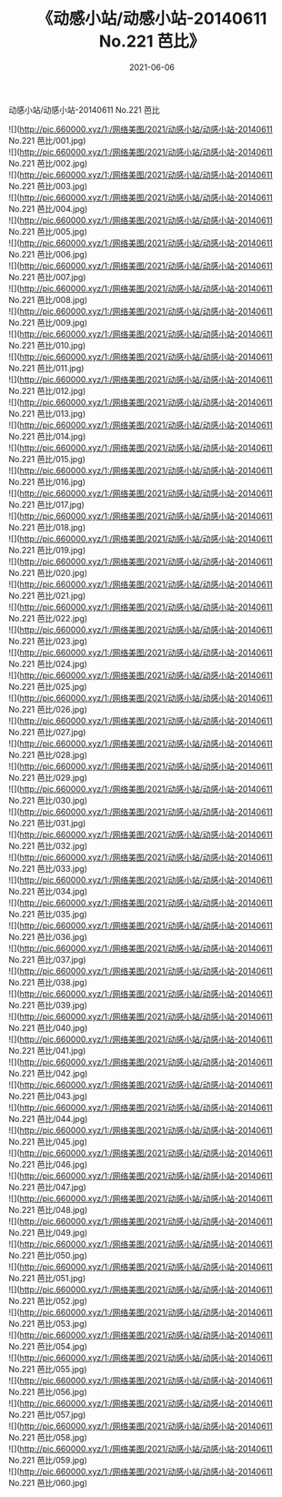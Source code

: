 ﻿---
layout: post
title:  《动感小站/动感小站-20140611 No.221 芭比》
date:   2021-06-06
img: http://pic.660000.xyz/1:/网络美图/2021/动感小站/动感小站-20140611 No.221 芭比/000.jpg
categories: [美女, 清纯, 唯美]
---

动感小站/动感小站-20140611 No.221 芭比

 ![](http://pic.660000.xyz/1:/网络美图/2021/动感小站/动感小站-20140611 No.221 芭比/001.jpg) <br>![](http://pic.660000.xyz/1:/网络美图/2021/动感小站/动感小站-20140611 No.221 芭比/002.jpg) <br>![](http://pic.660000.xyz/1:/网络美图/2021/动感小站/动感小站-20140611 No.221 芭比/003.jpg) <br>![](http://pic.660000.xyz/1:/网络美图/2021/动感小站/动感小站-20140611 No.221 芭比/004.jpg) <br>![](http://pic.660000.xyz/1:/网络美图/2021/动感小站/动感小站-20140611 No.221 芭比/005.jpg) <br>![](http://pic.660000.xyz/1:/网络美图/2021/动感小站/动感小站-20140611 No.221 芭比/006.jpg) <br>![](http://pic.660000.xyz/1:/网络美图/2021/动感小站/动感小站-20140611 No.221 芭比/007.jpg) <br>![](http://pic.660000.xyz/1:/网络美图/2021/动感小站/动感小站-20140611 No.221 芭比/008.jpg) <br>![](http://pic.660000.xyz/1:/网络美图/2021/动感小站/动感小站-20140611 No.221 芭比/009.jpg) <br>![](http://pic.660000.xyz/1:/网络美图/2021/动感小站/动感小站-20140611 No.221 芭比/010.jpg) <br>![](http://pic.660000.xyz/1:/网络美图/2021/动感小站/动感小站-20140611 No.221 芭比/011.jpg) <br>![](http://pic.660000.xyz/1:/网络美图/2021/动感小站/动感小站-20140611 No.221 芭比/012.jpg) <br>![](http://pic.660000.xyz/1:/网络美图/2021/动感小站/动感小站-20140611 No.221 芭比/013.jpg) <br>![](http://pic.660000.xyz/1:/网络美图/2021/动感小站/动感小站-20140611 No.221 芭比/014.jpg) <br>![](http://pic.660000.xyz/1:/网络美图/2021/动感小站/动感小站-20140611 No.221 芭比/015.jpg) <br>![](http://pic.660000.xyz/1:/网络美图/2021/动感小站/动感小站-20140611 No.221 芭比/016.jpg) <br>![](http://pic.660000.xyz/1:/网络美图/2021/动感小站/动感小站-20140611 No.221 芭比/017.jpg) <br>![](http://pic.660000.xyz/1:/网络美图/2021/动感小站/动感小站-20140611 No.221 芭比/018.jpg) <br>![](http://pic.660000.xyz/1:/网络美图/2021/动感小站/动感小站-20140611 No.221 芭比/019.jpg) <br>![](http://pic.660000.xyz/1:/网络美图/2021/动感小站/动感小站-20140611 No.221 芭比/020.jpg) <br>![](http://pic.660000.xyz/1:/网络美图/2021/动感小站/动感小站-20140611 No.221 芭比/021.jpg) <br>![](http://pic.660000.xyz/1:/网络美图/2021/动感小站/动感小站-20140611 No.221 芭比/022.jpg) <br>![](http://pic.660000.xyz/1:/网络美图/2021/动感小站/动感小站-20140611 No.221 芭比/023.jpg) <br>![](http://pic.660000.xyz/1:/网络美图/2021/动感小站/动感小站-20140611 No.221 芭比/024.jpg) <br>![](http://pic.660000.xyz/1:/网络美图/2021/动感小站/动感小站-20140611 No.221 芭比/025.jpg) <br>![](http://pic.660000.xyz/1:/网络美图/2021/动感小站/动感小站-20140611 No.221 芭比/026.jpg) <br>![](http://pic.660000.xyz/1:/网络美图/2021/动感小站/动感小站-20140611 No.221 芭比/027.jpg) <br>![](http://pic.660000.xyz/1:/网络美图/2021/动感小站/动感小站-20140611 No.221 芭比/028.jpg) <br>![](http://pic.660000.xyz/1:/网络美图/2021/动感小站/动感小站-20140611 No.221 芭比/029.jpg) <br>![](http://pic.660000.xyz/1:/网络美图/2021/动感小站/动感小站-20140611 No.221 芭比/030.jpg) <br>![](http://pic.660000.xyz/1:/网络美图/2021/动感小站/动感小站-20140611 No.221 芭比/031.jpg) <br>![](http://pic.660000.xyz/1:/网络美图/2021/动感小站/动感小站-20140611 No.221 芭比/032.jpg) <br>![](http://pic.660000.xyz/1:/网络美图/2021/动感小站/动感小站-20140611 No.221 芭比/033.jpg) <br>![](http://pic.660000.xyz/1:/网络美图/2021/动感小站/动感小站-20140611 No.221 芭比/034.jpg) <br>![](http://pic.660000.xyz/1:/网络美图/2021/动感小站/动感小站-20140611 No.221 芭比/035.jpg) <br>![](http://pic.660000.xyz/1:/网络美图/2021/动感小站/动感小站-20140611 No.221 芭比/036.jpg) <br>![](http://pic.660000.xyz/1:/网络美图/2021/动感小站/动感小站-20140611 No.221 芭比/037.jpg) <br>![](http://pic.660000.xyz/1:/网络美图/2021/动感小站/动感小站-20140611 No.221 芭比/038.jpg) <br>![](http://pic.660000.xyz/1:/网络美图/2021/动感小站/动感小站-20140611 No.221 芭比/039.jpg) <br>![](http://pic.660000.xyz/1:/网络美图/2021/动感小站/动感小站-20140611 No.221 芭比/040.jpg) <br>![](http://pic.660000.xyz/1:/网络美图/2021/动感小站/动感小站-20140611 No.221 芭比/041.jpg) <br>![](http://pic.660000.xyz/1:/网络美图/2021/动感小站/动感小站-20140611 No.221 芭比/042.jpg) <br>![](http://pic.660000.xyz/1:/网络美图/2021/动感小站/动感小站-20140611 No.221 芭比/043.jpg) <br>![](http://pic.660000.xyz/1:/网络美图/2021/动感小站/动感小站-20140611 No.221 芭比/044.jpg) <br>![](http://pic.660000.xyz/1:/网络美图/2021/动感小站/动感小站-20140611 No.221 芭比/045.jpg) <br>![](http://pic.660000.xyz/1:/网络美图/2021/动感小站/动感小站-20140611 No.221 芭比/046.jpg) <br>![](http://pic.660000.xyz/1:/网络美图/2021/动感小站/动感小站-20140611 No.221 芭比/047.jpg) <br>![](http://pic.660000.xyz/1:/网络美图/2021/动感小站/动感小站-20140611 No.221 芭比/048.jpg) <br>![](http://pic.660000.xyz/1:/网络美图/2021/动感小站/动感小站-20140611 No.221 芭比/049.jpg) <br>![](http://pic.660000.xyz/1:/网络美图/2021/动感小站/动感小站-20140611 No.221 芭比/050.jpg) <br>![](http://pic.660000.xyz/1:/网络美图/2021/动感小站/动感小站-20140611 No.221 芭比/051.jpg) <br>![](http://pic.660000.xyz/1:/网络美图/2021/动感小站/动感小站-20140611 No.221 芭比/052.jpg) <br>![](http://pic.660000.xyz/1:/网络美图/2021/动感小站/动感小站-20140611 No.221 芭比/053.jpg) <br>![](http://pic.660000.xyz/1:/网络美图/2021/动感小站/动感小站-20140611 No.221 芭比/054.jpg) <br>![](http://pic.660000.xyz/1:/网络美图/2021/动感小站/动感小站-20140611 No.221 芭比/055.jpg) <br>![](http://pic.660000.xyz/1:/网络美图/2021/动感小站/动感小站-20140611 No.221 芭比/056.jpg) <br>![](http://pic.660000.xyz/1:/网络美图/2021/动感小站/动感小站-20140611 No.221 芭比/057.jpg) <br>![](http://pic.660000.xyz/1:/网络美图/2021/动感小站/动感小站-20140611 No.221 芭比/058.jpg) <br>![](http://pic.660000.xyz/1:/网络美图/2021/动感小站/动感小站-20140611 No.221 芭比/059.jpg) <br>![](http://pic.660000.xyz/1:/网络美图/2021/动感小站/动感小站-20140611 No.221 芭比/060.jpg) <br>